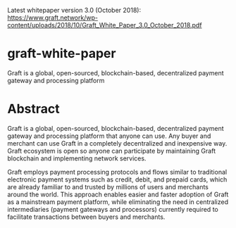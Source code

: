 Latest whitepaper version 3.0 (October 2018):
https://www.graft.network/wp-content/uploads/2018/10/Graft_White_Paper_3.0_October_2018.pdf



# graft-white-paper
Graft is a global, open-sourced, blockchain-based, decentralized payment gateway and processing platform

# Abstract
Graft is a global, open-sourced, blockchain-based, decentralized payment gateway and processing platform that anyone can use. Any buyer and merchant can use Graft in a completely decentralized and inexpensive way. Graft ecosystem is open so anyone can participate by maintaining Graft blockchain and implementing network services.

Graft employs payment processing protocols and flows similar to traditional electronic payment systems such as credit,  debit, and prepaid cards, which are already familiar to and trusted by millions of users and merchants around the world. This approach enables easier and faster adoption of Graft as a mainstream payment platform, while eliminating the need in centralized intermediaries (payment gateways and processors) currently required to facilitate transactions between buyers and merchants.
